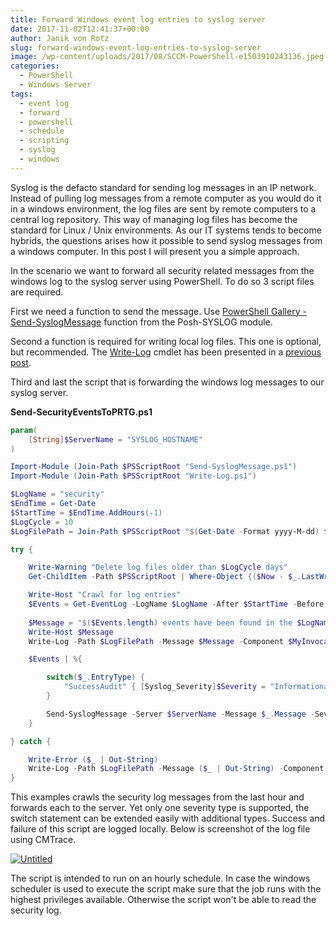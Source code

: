 ```yaml
---
title: Forward Windows event log entries to syslog server
date: 2017-11-02T12:41:37+00:00
author: Janik von Rotz
slug: forward-windows-event-log-entries-to-syslog-server
image: /wp-content/uploads/2017/08/SCCM-PowerShell-e1503910243136.jpeg
categories:
  - PowerShell
  - Windows Server
tags:
  - event log
  - forward
  - powershell
  - schedule
  - scripting
  - syslog
  - windows
---
```

Syslog is the defacto standard for sending log messages in an IP network. Instead of pulling log messages from a remote computer as you would do it in a windows environment, the log files are sent by remote computers to a central log repository. This way of managing log files has become the standard for Linux / Unix environments. As our IT systems tends to become hybrids, the questions arises how it possible to send syslog messages from a windows computer. In this post I will present you a simple approach.
<!--more-->

In the scenario we want to forward all security related messages from the windows log to the syslog server using PowerShell. To do so 3 script files are required.

First we need a function to send the message. Use [PowerShell Gallery - Send-SyslogMessage](https://www.powershellgallery.com/packages/Posh-SYSLOG/2.0.3/Content/Functions%5CSend-SyslogMessage.ps1) function from the Posh-SYSLOG module.

Second a function is required for writing local log files. This one is optional, but recommended. The [Write-Log](https://janikvonrotz.ch/2017/10/26/powershell-logging-in-cmtrace-format) cmdlet has been presented in a [previous post](https://janikvonrotz.ch/2017/10/26/powershell-logging-in-cmtrace-format).

Third and last the script that is forwarding the windows log messages to our syslog server.

**Send-SecurityEventsToPRTG.ps1**

```powershell
param(
    [String]$ServerName = "SYSLOG_HOSTNAME"
)

Import-Module (Join-Path $PSScriptRoot "Send-SyslogMessage.ps1")
Import-Module (Join-Path $PSScriptRoot "Write-Log.ps1")

$LogName = "security"
$EndTime = Get-Date
$StartTime = $EndTime.AddHours(-1)
$LogCycle = 10
$LogFilePath = Join-Path $PSScriptRoot "$(Get-Date -Format yyyy-M-dd) $($MyInvocation.MyCommand.Name).log"

try {

    Write-Warning "Delete log files older than $LogCycle days"
    Get-ChildItem -Path $PSScriptRoot | Where-Object {($Now - $_.LastWriteTime).Days -gt $LogCycle -and $_.extension -eq ".log"} | Remove-Item

    Write-Host "Crawl for log entries"
    $Events = Get-EventLog -LogName $LogName -After $StartTime -Before $EndTime
    
    $Message = "$($Events.length) events have been found in the $LogName log that are forwarded to the server $ServerName"
    Write-Host $Message
    Write-Log -Path $LogFilePath -Message $Message -Component $MyInvocation.MyCommand.Name -Type Info

    $Events | %{

        switch($_.EntryType) {
            "SuccessAudit" { [Syslog_Severity]$Severity = "Informational" }
        }

        Send-SyslogMessage -Server $ServerName -Message $_.Message -Severity $Severity -Facility ([Syslog_Facility]::logaudit) -Hostname $env:COMPUTERNAME -ApplicationName "EventLog" -Timestamp $_.TimeGenerated -MessageID $_.EventID
    }

} catch {

    Write-Error ($_ | Out-String)
    Write-Log -Path $LogFilePath -Message ($_ | Out-String) -Component $MyInvocation.MyCommand.Name -Type Error
}
```

This examples crawls the security log messages from the last hour and forwards each to the server. Yet only one severity type is supported, the switch statement can be extended easily with additional types. Success and failure of this script are logged locally. Below is screenshot of the log file using CMTrace.

[![Untitled](/wp-content/uploads/2017/10/CMTrace-syslog-entry.png)](/wp-content/uploads/2017/10/CMTrace-syslog-entry.png)

The script is intended to run on an hourly schedule. In case the windows scheduler is used to execute the script make sure that the job runs with the highest privileges available. Otherwise the script won't be able to read the security log.